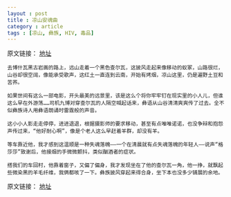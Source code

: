 ```yaml
---
layout : post
title : 凉山安魂曲
category : article
tags : [凉山, 彝族, HIV, 毒品]
---
```


原文链接： [地址](http://www.dushumashang.com/2355)

	去博什瓦黑古岩画的路上，远山走着一个黑色查尔瓦，这披风走起来像移动的蚁冢，山路很烂，山谷却很空阔，像能承受歌声，这红土一直连到云南，开始有烤烟，凉山这里，仍是遍野土豆和苦荞。

	如果世间有这么一部电影，开头最美的远景里，该是这么个将你牢牢钉在现实里的小人儿，但谁这么早在外游荡……司机九博对穿查尔瓦的人隔空喊起话来，彝语从山谷清清爽爽传了过去。全不似彝族诗人用彝语朗诵时雷霆般的声音。

	这小小人影走走停停，进进退退，根据摄影师的要求移动，甚至有点唯唯诺诺，也没争辩和抱怨声传过来，“他好耐心啊”，像是个老人这么早赶着羊群，却没有羊。

	等车靠近他，我才感到这温顺是一种失魂落魄——一个在清晨就有点失魂落魄的年轻人——说声“格莎莎”致谢后，他接烟的手微微颤抖，类似酗酒者的症状。

	搭我们的车回村，他靠着窗子，又偏了偏身，我才发现坐在了他的查尔瓦一角，他一挣，就飘起些微染黑的羊毛纤维，我俩都咳了一下。彝族披风穿起来得合身，坐下本也没多少铺展的余地。


原文链接： [地址](http://www.dushumashang.com/2355)